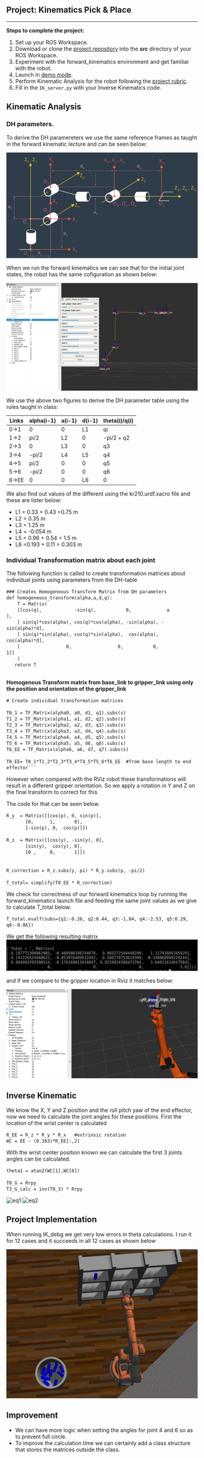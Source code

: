 ## Project: Kinematics Pick & Place

---


**Steps to complete the project:**  


1. Set up your ROS Workspace.
2. Download or clone the [project repository](https://github.com/udacity/RoboND-Kinematics-Project) into the ***src*** directory of your ROS Workspace.  
3. Experiment with the forward_kinematics environment and get familiar with the robot.
4. Launch in [demo mode](https://classroom.udacity.com/nanodegrees/nd209/parts/7b2fd2d7-e181-401e-977a-6158c77bf816/modules/8855de3f-2897-46c3-a805-628b5ecf045b/lessons/91d017b1-4493-4522-ad52-04a74a01094c/concepts/ae64bb91-e8c4-44c9-adbe-798e8f688193).
5. Perform Kinematic Analysis for the robot following the [project rubric](https://review.udacity.com/#!/rubrics/972/view).
6. Fill in the `IK_server.py` with your Inverse Kinematics code. 





## Kinematic Analysis
###  DH parameters.

To derive the DH paramereters we use the same reference frames as taught in the forward kinematic lecture and can be seen below:

![frames](./images_pick/DH_fig.png)

When we run the forward kinematics we can see that for the initial joint states, the robot has the same cofiguration as shown below:

![fw_frames](./images_pick/DH_forward_kinematics.png)

We use the above two figures to derive the DH parameter table using the rules taught in class:

Links | alpha(i-1) | a(i-1) | d(i-1) | theta(i)/q(i)
--- | --- | --- | --- | ---
0->1 | 0 | 0 | L1 | qi
1->2 | pi/2 | L2 | 0 | -pi/2 + q2
2->3 | 0 | L3 | 0 | q3
3->4 | -pi/2 | L4 | L5 | q4
4->5 | pi/2 | 0 | 0 | q5
5->6 | -pi/2 | 0 | 0 | q6
6->EE | 0 | 0 | L6 | 0

We also find out values of the different using the kr210.urdf.xacro file and these are lister below:
- L1 = 0.33 + 0.43 =0.75 m
- L2 = 0.35 m
- L3 = 1.25 m
- L4 = -0.054 m
- L5 = 0.96 + 0.54 = 1.5 m
- L6 =0.193 + 0.11 = 0.303 m

### Individual Transformation matrix about each joint

The following function is called to create transformation matrices about individual joints using parameters from the DH-table 

```
### Creates Homogeneous Transform Matrix from DH parameters
def homogeneous_transform(alpha,a,d,q):
    T = Matrix(
    [[cos(q),            -sin(q),           0,             a          ],
    [ sin(q)*cos(alpha), cos(q)*cos(alpha), -sin(alpha), -sin(alpha)*d],
    [ sin(q)*sin(alpha), cos(q)*sin(alpha),  cos(alpha),  cos(alpha)*d],
    [                 0,                 0,           0,             1]]
    )
   return T
   
```
   
**Homogenous Transform matrix from base_link to gripper_link using only the position and orientation of the gripper_link**


    # Create individual transformation matrices

    T0_1 = TF_Matrix(alpha0, a0, d1, q1).subs(s)
    T1_2 = TF_Matrix(alpha1, a1, d2, q2).subs(s)
    T2_3 = TF_Matrix(alpha2, a2, d3, q3).subs(s)
    T3_4 = TF_Matrix(alpha3, a3, d4, q4).subs(s)
    T4_5 = TF_Matrix(alpha4, a4, d5, q5).subs(s)
    T5_6 = TF_Matrix(alpha5, a5, d6, q6).subs(s)
    T6_EE = TF_Matrix(alpha6, a6, d7, q7).subs(s)
    
    T0_EE= T0_1*T1_2*T2_3*T3_4*T4_5*T5_6*T6_EE  #from base length to end effector```
    
However when compared with the RViz robot these transformations will result in a different gripper orientation. So we apply a rotation in Y and Z on the final transform to correct for this

The code for that can be seen below.
    
    R_y  = Matrix([[cos(p), 0, sin(p)],
           [0,      1,       0],
           [-sin(p), 0,  cos(p)]])

    R_z  = Matrix([[cos(y), -sin(y), 0],
           [sin(y),  cos(y), 0],
           [0 ,     0,       1]])
    
    
    R_correction = R_z.subs(y, pi) * R_y.subs(p, -pi/2)

    T_total= simplify(T0_EE * R_correction)
    
We check for correctness of our forward kinematics loop by running the forward_kinematics launch file and feeding the same joint values as we give to calculate T_total below:

    T_total.evalf(subs={q1:-0.26, q2:0.44, q3:-1.84, q4:-2.53, q5:0.29, q6:-0.86})

We get the following resulting matrix
![xyz](./images_pick/xyz.png)

and if we compare to the gripper location in Rviz it matches below:

![rviz](./images_pick/gripper.png)
    
## Inverse Kinematic

We know the X, Y and Z position and the roll pitch yaw of the end effector, now we need to calculate the joint angles for these positions. First the location of the wrist center is calculated
    
    R_EE = R_z * R_y * R_x   #extrinsic rotation
    WC = EE - (0.303)*R_EE[:,2]
    
With the wrist center position known we can calculate the first 3 joints angles can be calculated. 

    theta1 = atan2(WC[1],WC[0])
    
    T0_G = Rrpy
    T3_G_calc = inv(T0_3) * Rrpy

![eq1](./images_pick/eq1.png)
![eq2](./images_pick/eq2.png)

## Project Implementation

When running IK_debg we get very low errors in theta calculations. I run it for 12 cases and it succeeds in all 12 cases as shown below

![bin](./images_pick/final_bin.png)

## Improvement

- We can have more logic when setting the angles for joint 4 and 6 so as to prevent full circle.
- To improve the calculation time we can certainly add a class structure that stores the matrices outside the class.
